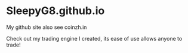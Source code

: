 # SleepyG8.github.io

My github site also see coinzh.in

Check out my trading engine I created, its ease of use allows anyone to trade!

